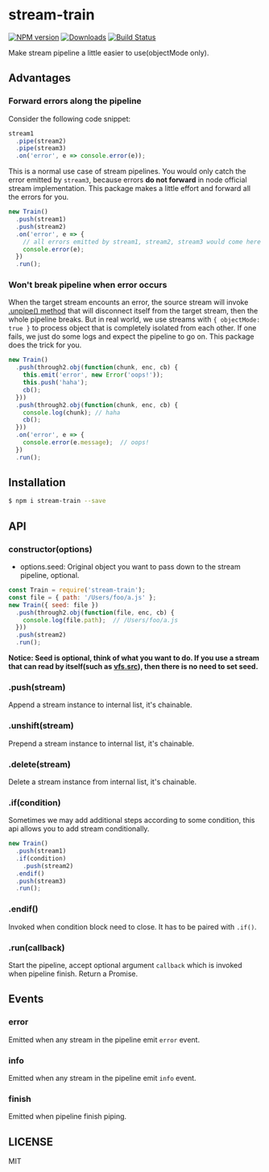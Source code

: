 # stream-train

[![NPM version][npm-image]][npm-url] [![Downloads][downloads-image]][npm-url] [![Build Status][travis-image]][travis-url]

Make stream pipeline a little easier to use(objectMode only).

## Advantages

### Forward errors along the pipeline

Consider the following code snippet:

```js
stream1
  .pipe(stream2)
  .pipe(stream3)
  .on('error', e => console.error(e));
```

This is a normal use case of stream pipelines. You would only catch the error emitted by `stream3`, because errors **do not forward** in node official stream implementation. This package makes a little effort and forward all the errors for you.

```js
new Train()
  .push(stream1)
  .push(stream2)
  .on('error', e => {
    // all errors emitted by stream1, stream2, stream3 would come here
    console.error(e);
  })
  .run();
```

### Won't break pipeline when error occurs

When the target stream encounts an error, the source stream will invoke [.unpipe() method](https://github.com/nodejs/readable-stream/blob/master/lib/_stream_readable.js#L563) that will disconnect itself from the target stream, then the whole pipeline breaks. But in real world, we use streams with `{ objectMode: true }` to process object that is completely isolated from each other. If one fails, we just do some logs and expect the pipeline to go on. This package does the trick for you.

```js
new Train()
  .push(through2.obj(function(chunk, enc, cb) {
    this.emit('error', new Error('oops!'));
    this.push('haha');
    cb();
  }))
  .push(through2.obj(function(chunk, enc, cb) {
    console.log(chunk); // haha
    cb();
  }))
  .on('error', e => {
    console.error(e.message);  // oops!
  })
  .run();
```

## Installation

```bash
$ npm i stream-train --save
```

## API

### constructor(options)
- options.seed: Original object you want to pass down to the stream pipeline, optional.

```js
const Train = require('stream-train');
const file = { path: '/Users/foo/a.js' };
new Train({ seed: file })
  .push(through2.obj(function(file, enc, cb) {
    console.log(file.path);  // /Users/foo/a.js
  }))
  .push(stream2)
  .run();
```

**Notice: Seed is optional, think of what you want to do. If you use a stream that can read by itself(such as [vfs.src](https://github.com/gulpjs/vinyl-fs)), then there is no need to set seed.**

### .push(stream)
Append a stream instance to internal list, it's chainable.

### .unshift(stream)
Prepend a stream instance to internal list, it's chainable.

### .delete(stream)
Delete a stream instance from internal list, it's chainable.

### .if(condition)
Sometimes we may add additional steps according to some condition, this api allows you to add stream conditionally.

```js
new Train()
  .push(stream1)
  .if(condition)
    .push(stream2)
  .endif()
  .push(stream3)
  .run();
```

### .endif()
Invoked when condition block need to close. It has to be paired with `.if()`.

### .run(callback)
Start the pipeline, accept optional argument `callback` which is invoked when pipeline finish. Return a Promise.

## Events

### error
Emitted when any stream in the pipeline emit `error` event.

### info
Emitted when any stream in the pipeline emit `info` event.

### finish
Emitted when pipeline finish piping.

## LICENSE
MIT

[downloads-image]: http://img.shields.io/npm/dm/stream-train.svg
[npm-url]: https://www.npmjs.com/package/stream-train
[npm-image]: https://badge.fury.io/js/stream-train.svg

[travis-url]: https://travis-ci.org/luckydrq/stream-train
[travis-image]: https://travis-ci.org/luckydrq/stream-train.svg?branch=master
